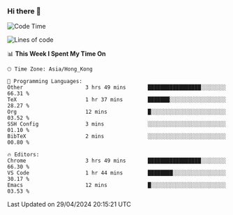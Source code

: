 ### Hi there 👋

<!--
**nicehiro/nicehiro** is a ✨ _special_ ✨ repository because its `README.md` (this file) appears on your GitHub profile.

Here are some ideas to get you started:

- 🔭 I’m currently working on ...
- 🌱 I’m currently learning ...
- 👯 I’m looking to collaborate on ...
- 🤔 I’m looking for help with ...
- 💬 Ask me about ...
- 📫 How to reach me: ...
- 😄 Pronouns: ...
- ⚡ Fun fact: ...
-->

<!--START_SECTION:waka-->
![Code Time](http://img.shields.io/badge/Code%20Time-320%20hrs-blue)

![Lines of code](https://img.shields.io/badge/From%20Hello%20World%20I%27ve%20Written-2.6%20million%20lines%20of%20code-blue)

📊 **This Week I Spent My Time On** 

```text
🕑︎ Time Zone: Asia/Hong_Kong

💬 Programming Languages: 
Other                    3 hrs 49 mins       █████████████████░░░░░░░░   66.31 % 
TeX                      1 hr 37 mins        ███████░░░░░░░░░░░░░░░░░░   28.27 % 
Org                      12 mins             █░░░░░░░░░░░░░░░░░░░░░░░░   03.52 % 
SSH Config               3 mins              ░░░░░░░░░░░░░░░░░░░░░░░░░   01.10 % 
BibTeX                   2 mins              ░░░░░░░░░░░░░░░░░░░░░░░░░   00.80 % 

🔥 Editors: 
Chrome                   3 hrs 49 mins       █████████████████░░░░░░░░   66.30 % 
VS Code                  1 hr 44 mins        ████████░░░░░░░░░░░░░░░░░   30.17 % 
Emacs                    12 mins             █░░░░░░░░░░░░░░░░░░░░░░░░   03.53 % 
```


 Last Updated on 29/04/2024 20:15:21 UTC
<!--END_SECTION:waka-->
